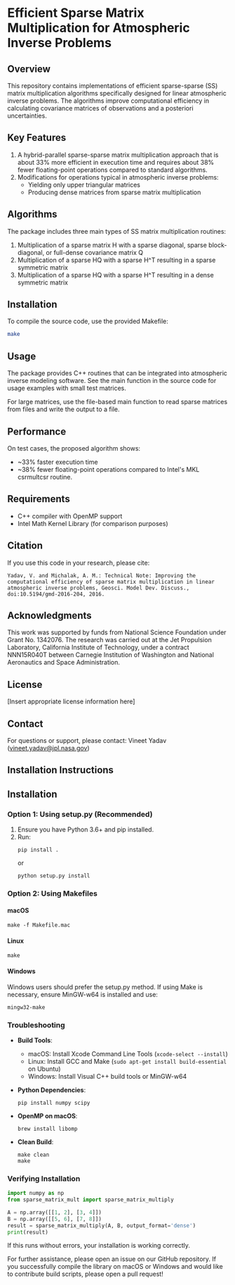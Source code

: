 # Efficient Sparse Matrix Multiplication for Atmospheric Inverse Problems

## Overview
This repository contains implementations of efficient sparse-sparse (SS) matrix multiplication algorithms specifically designed for linear atmospheric inverse problems. The algorithms improve computational efficiency in calculating covariance matrices of observations and a posteriori uncertainties.

## Key Features
1. A hybrid-parallel sparse-sparse matrix multiplication approach that is about 33% more efficient in execution time and requires about 38% fewer floating-point operations compared to standard algorithms.
2. Modifications for operations typical in atmospheric inverse problems:
   - Yielding only upper triangular matrices
   - Producing dense matrices from sparse matrix multiplication

## Algorithms
The package includes three main types of SS matrix multiplication routines:
1. Multiplication of a sparse matrix H with a sparse diagonal, sparse block-diagonal, or full-dense covariance matrix Q
2. Multiplication of a sparse HQ with a sparse H^T resulting in a sparse symmetric matrix
3. Multiplication of a sparse HQ with a sparse H^T resulting in a dense symmetric matrix

## Installation
To compile the source code, use the provided Makefile:

```bash
make
```

## Usage
The package provides C++ routines that can be integrated into atmospheric inverse modeling software. See the main function in the source code for usage examples with small test matrices.

For large matrices, use the file-based main function to read sparse matrices from files and write the output to a file.

## Performance
On test cases, the proposed algorithm shows:
- ~33% faster execution time
- ~38% fewer floating-point operations
compared to Intel's MKL csrmultcsr routine.

## Requirements
- C++ compiler with OpenMP support
- Intel Math Kernel Library (for comparison purposes)

## Citation
If you use this code in your research, please cite:
```
Yadav, V. and Michalak, A. M.: Technical Note: Improving the computational efficiency of sparse matrix multiplication in linear atmospheric inverse problems, Geosci. Model Dev. Discuss., doi:10.5194/gmd-2016-204, 2016.
```

## Acknowledgments
This work was supported by funds from National Science Foundation under Grant No. 1342076. The research was carried out at the Jet Propulsion Laboratory, California Institute of Technology, under a contract NNN15R040T between Carnegie Institution of Washington and National Aeronautics and Space Administration.

## License
[Insert appropriate license information here]

## Contact
For questions or support, please contact:
Vineet Yadav (vineet.yadav@jpl.nasa.gov)

## Installation Instructions

## Installation

### Option 1: Using setup.py (Recommended)

1. Ensure you have Python 3.6+ and pip installed.
2. Run:
   ```
   pip install .
   ```
   or
   ```
   python setup.py install
   ```

### Option 2: Using Makefiles

#### macOS
```
make -f Makefile.mac
```

#### Linux
```
make
```

#### Windows
Windows users should prefer the setup.py method. If using Make is necessary, ensure MinGW-w64 is installed and use:
```
mingw32-make
```

### Troubleshooting

- **Build Tools**: 
  - macOS: Install Xcode Command Line Tools (`xcode-select --install`)
  - Linux: Install GCC and Make (`sudo apt-get install build-essential` on Ubuntu)
  - Windows: Install Visual C++ build tools or MinGW-w64

- **Python Dependencies**:
  ```
  pip install numpy scipy
  ```

- **OpenMP on macOS**:
  ```
  brew install libomp
  ```

- **Clean Build**:
  ```
  make clean
  make
  ```

### Verifying Installation

```python
import numpy as np
from sparse_matrix_mult import sparse_matrix_multiply

A = np.array([[1, 2], [3, 4]])
B = np.array([[5, 6], [7, 8]])
result = sparse_matrix_multiply(A, B, output_format='dense')
print(result)
```

If this runs without errors, your installation is working correctly.

For further assistance, please open an issue on our GitHub repository.
If you successfully compile the library on macOS or Windows and would like to contribute build scripts, please open a pull request!
